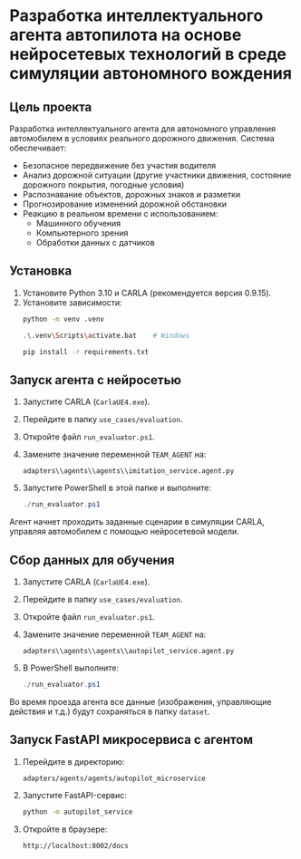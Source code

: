 # Разработка интеллектуального агента автопилота на основе нейросетевых технологий в среде симуляции автономного вождения

## Цель проекта
Разработка интеллектуального агента для автономного управления автомобилем в условиях реального дорожного движения. Система обеспечивает:

- Безопасное передвижение без участия водителя
- Анализ дорожной ситуации (другие участники движения, состояние дорожного покрытия, погодные условия)
- Распознавание объектов, дорожных знаков и разметки
- Прогнозирование изменений дорожной обстановки
- Реакцию в реальном времени с использованием:
  - Машинного обучения
  - Компьютерного зрения
  - Обработки данных с датчиков

## Установка

1. Установите Python 3.10 и CARLA (рекомендуется версия 0.9.15).
2. Установите зависимости:
    ```bash
    python -m venv .venv
     ```
    ```bash
    .\.venv\Scripts\activate.bat    # Windows
     ```
    ```bash
    pip install -r requirements.txt
    ```

## Запуск агента с нейросетью

1. Запустите CARLA (`CarlaUE4.exe`).
2. Перейдите в папку `use_cases/evaluation`.
3. Откройте файл `run_evaluator.ps1`.
4. Замените значение переменной `TEAM_AGENT` на:

    ```
    adapters\\agents\\agents\\imitation_service.agent.py
    ```

5. Запустите PowerShell в этой папке и выполните:

    ```powershell
    ./run_evaluator.ps1
    ```

Агент начнет проходить заданные сценарии в симуляции CARLA, управляя автомобилем с помощью нейросетевой модели.

## Сбор данных для обучения

1. Запустите CARLA (`CarlaUE4.exe`).
2. Перейдите в папку `use_cases/evaluation`.
3. Откройте файл `run_evaluator.ps1`.
4. Замените значение переменной `TEAM_AGENT` на:

    ```
    adapters\\agents\\agents\\autopilot_service.agent.py
    ```

5. В PowerShell выполните:

    ```powershell
    ./run_evaluator.ps1
    ```

Во время проезда агента все данные (изображения, управляющие действия и т.д.) будут сохраняться в папку `dataset`.

## Запуск FastAPI микросервиса с агентом

1. Перейдите в директорию:

    ```
    adapters/agents/agents/autopilot_microservice
    ```

2. Запустите FastAPI-сервис:

    ```bash
    python -m autopilot_service
    ```

3. Откройте в браузере:

    ```
    http://localhost:8002/docs
    ```
